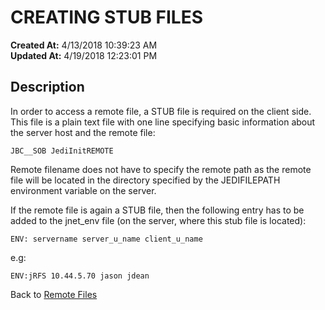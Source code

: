 # CREATING STUB FILES

**Created At:** 4/13/2018 10:39:23 AM  
**Updated At:** 4/19/2018 12:23:01 PM  


## Description 

In order to access a remote file, a STUB file is required on the client side. This file is a plain text file with one line specifying basic information about the server host and the remote file:

```
JBC__SOB JediInitREMOTE   
```

Remote filename does not have to specify the remote path as the remote file will be located in the directory specified by the JEDIFILEPATH environment variable on the server.

If the remote file is again a STUB file, then the following entry has to be added to the jnet\_env file (on the server, where this stub file is located):

```
ENV: servername server_u_name client_u_name 
```

e.g:

```
ENV:jRFS 10.44.5.70 jason jdean
```



Back to [Remote Files](306074-remote-files)
